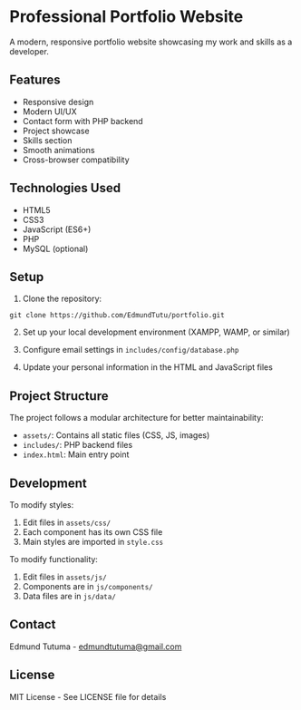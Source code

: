 # Professional Portfolio Website

A modern, responsive portfolio website showcasing my work and skills as a developer.

## Features

- Responsive design
- Modern UI/UX
- Contact form with PHP backend
- Project showcase
- Skills section
- Smooth animations
- Cross-browser compatibility

## Technologies Used

- HTML5
- CSS3
- JavaScript (ES6+)
- PHP
- MySQL (optional)

## Setup

1. Clone the repository:

```git clone https://github.com/EdmundTutu/portfolio.git ```

2. Set up your local development environment (XAMPP, WAMP, or similar)

3. Configure email settings in `includes/config/database.php`

4. Update your personal information in the HTML and JavaScript files

## Project Structure

The project follows a modular architecture for better maintainability:

- `assets/`: Contains all static files (CSS, JS, images)
- `includes/`: PHP backend files
- `index.html`: Main entry point

## Development

To modify styles:
1. Edit files in `assets/css/`
2. Each component has its own CSS file
3. Main styles are imported in `style.css`

To modify functionality:
1. Edit files in `assets/js/`
2. Components are in `js/components/`
3. Data files are in `js/data/`

## Contact

Edmund Tutuma - edmundtutuma@gmail.com

## License

MIT License - See LICENSE file for details